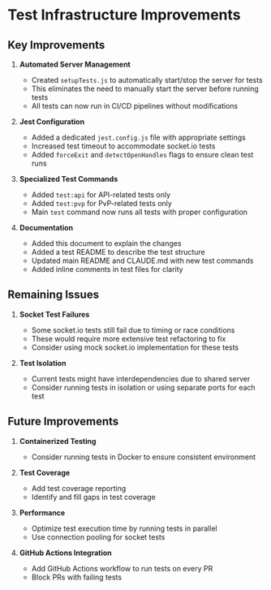 # Test Infrastructure Improvements

## Key Improvements

1. **Automated Server Management**
   - Created `setupTests.js` to automatically start/stop the server for tests
   - This eliminates the need to manually start the server before running tests
   - All tests can now run in CI/CD pipelines without modifications

2. **Jest Configuration**
   - Added a dedicated `jest.config.js` file with appropriate settings
   - Increased test timeout to accommodate socket.io tests
   - Added `forceExit` and `detectOpenHandles` flags to ensure clean test runs

3. **Specialized Test Commands**
   - Added `test:api` for API-related tests only
   - Added `test:pvp` for PvP-related tests only
   - Main `test` command now runs all tests with proper configuration

4. **Documentation**
   - Added this document to explain the changes
   - Added a test README to describe the test structure
   - Updated main README and CLAUDE.md with new test commands
   - Added inline comments in test files for clarity

## Remaining Issues

1. **Socket Test Failures**
   - Some socket.io tests still fail due to timing or race conditions
   - These would require more extensive test refactoring to fix
   - Consider using mock socket.io implementation for these tests

2. **Test Isolation**
   - Current tests might have interdependencies due to shared server
   - Consider running tests in isolation or using separate ports for each test

## Future Improvements

1. **Containerized Testing**
   - Consider running tests in Docker to ensure consistent environment

2. **Test Coverage**
   - Add test coverage reporting
   - Identify and fill gaps in test coverage

3. **Performance**
   - Optimize test execution time by running tests in parallel
   - Use connection pooling for socket tests

4. **GitHub Actions Integration**
   - Add GitHub Actions workflow to run tests on every PR
   - Block PRs with failing tests